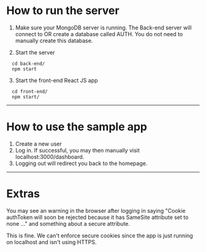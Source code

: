 # How to run the server

1. Make sure your MongoDB server is running. The Back-end server will connect to OR create a database called AUTH. You do not need to manually create this database.

2. Start the server

  ```
    cd back-end/
    npm start
  ```

3. Start the front-end React JS app

  ```
    cd front-end/
    npm start/
  ```


------------------------------------

# How to use the sample app

1. Create a new user
2. Log in. If successful, you may then manually visit localhost:3000/dashboard. 
3. Logging out will redirect you back to the homepage.


------------------------------------

# Extras

You may see an warning in the browser after logging in saying "Cookie authToken will soon be rejected because it has SameSite attribute set to none ..." and something about a secure attribute.

This is fine. We can't enforce secure cookies since the app is just running on localhost and isn't using HTTPS.
